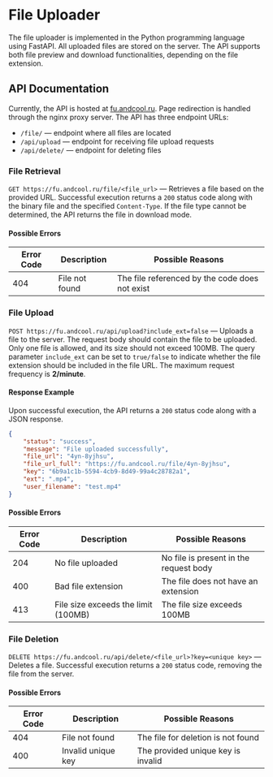 # File Uploader
The file uploader is implemented in the Python programming language using FastAPI. All uploaded files are stored on the server. The API supports both file preview and download functionalities, depending on the file extension.

## API Documentation
Currently, the API is hosted at [fu.andcool.ru](https://fu.andcool.ru/). Page redirection is handled through the nginx proxy server. The API has three endpoint URLs:
- `/file/` — endpoint where all files are located
- `/api/upload` — endpoint for receiving file upload requests
- `/api/delete/` — endpoint for deleting files

### File Retrieval
`GET https://fu.andcool.ru/file/<file_url>` — Retrieves a file based on the provided URL.
Successful execution returns a `200` status code along with the binary file and the specified `Content-Type`. If the file type cannot be determined, the API returns the file in download mode.

#### Possible Errors
| Error Code | Description                  | Possible Reasons                           |
|------------|------------------------------|--------------------------------------------|
| 404        | File not found               | The file referenced by the code does not exist |

### File Upload
`POST https://fu.andcool.ru/api/upload?include_ext=false` — Uploads a file to the server.
The request body should contain the file to be uploaded. Only one file is allowed, and its size should not exceed 100MB.
The query parameter `include_ext` can be set to `true/false` to indicate whether the file extension should be included in the file URL.
The maximum request frequency is **2/minute**.

#### Response Example
Upon successful execution, the API returns a `200` status code along with a JSON response.
```json
{
    "status": "success",
    "message": "File uploaded successfully",
    "file_url": "4yn-8yjhsu",
    "file_url_full": "https://fu.andcool.ru/file/4yn-8yjhsu",
    "key": "6b9a1c1b-5594-4cb9-8d49-99a4c28782a1",
    "ext": ".mp4",
    "user_filename": "test.mp4"
}
```

#### Possible Errors
| Error Code | Description                           | Possible Reasons                           |
|------------|---------------------------------------|--------------------------------------------|
| 204        | No file uploaded                      | No file is present in the request body     |
| 400        | Bad file extension                    | The file does not have an extension        |
| 413        | File size exceeds the limit (100MB)   | The file size exceeds 100MB                |

### File Deletion
`DELETE https://fu.andcool.ru/api/delete/<file_url>?key=<unique key>` — Deletes a file.
Successful execution returns a `200` status code, removing the file from the server.

#### Possible Errors
| Error Code | Description                   | Possible Reasons                       |
|------------|-------------------------------|----------------------------------------|
| 404        | File not found                | The file for deletion is not found     |
| 400        | Invalid unique key            | The provided unique key is invalid     |